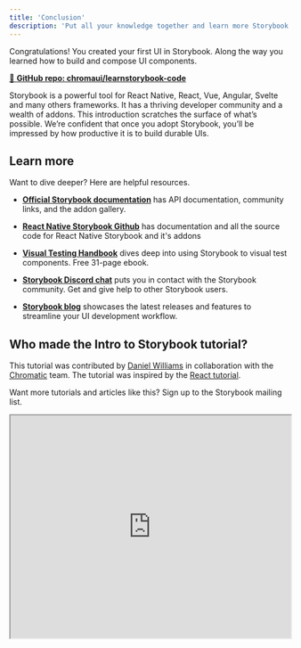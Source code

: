 ```yaml
---
title: 'Conclusion'
description: 'Put all your knowledge together and learn more Storybook techniques'
---
```


Congratulations! You created your first UI in Storybook. Along the way you learned how to build and compose UI components.

[📕 **GitHub repo: chromaui/learnstorybook-code**](https://github.com/chromaui/learnstorybook-code)
<br/>

Storybook is a powerful tool for React Native, React, Vue, Angular, Svelte and many others frameworks. It has a thriving developer community and a wealth of addons. This introduction scratches the surface of what’s possible. We’re confident that once you adopt Storybook, you’ll be impressed by how productive it is to build durable UIs.

## Learn more

Want to dive deeper? Here are helpful resources.

- [**Official Storybook documentation**](https://storybook.js.org/docs/react/get-started/introduction) has API documentation, community links, and the addon gallery.

- [**React Native Storybook Github**](https://github.com/storybookjs/react-native) has documentation and all the source code for React Native Storybook and it's addons

- [**Visual Testing Handbook**](https://storybook.js.org/tutorials/visual-testing-handbook/) dives deep into using Storybook to visual test components. Free 31-page ebook.

- [**Storybook Discord chat**](https://discord.gg/UUt2PJb) puts you in contact with the Storybook community. Get and give help to other Storybook users.

- [**Storybook blog**](https://storybook.js.org/blog/) showcases the latest releases and features to streamline your UI development workflow.

## Who made the Intro to Storybook tutorial?

This tutorial was contributed by [Daniel Williams](https://github.com/dannyhw) in collaboration with the [Chromatic](https://www.chromatic.com/?utm_source=storybook_website&utm_medium=link&utm_campaign=storybook) team. The tutorial was inspired by the [React tutorial](/intro-to-storybook/react/en/get-started/).

Want more tutorials and articles like this? Sign up to the Storybook mailing list.

<iframe style="height:400px;width:100%;max-width:800px;margin:0px auto;" src="https://upscri.be/d42fc0?as_embed"></iframe>
